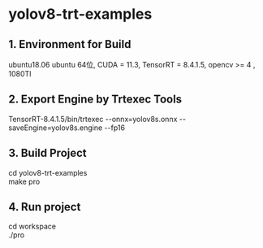 # yolov8-trt-examples
## 1. Environment for Build
ubuntu18.06 ubuntu 64位, CUDA = 11.3, TensorRT = 8.4.1.5, opencv >= 4 , 1080TI  
## 2. Export Engine by Trtexec Tools
TensorRT-8.4.1.5/bin/trtexec --onnx=yolov8s.onnx --saveEngine=yolov8s.engine --fp16  
## 3. Build Project
cd yolov8-trt-examples    
make pro  
## 4. Run project
cd workspace  
./pro  
